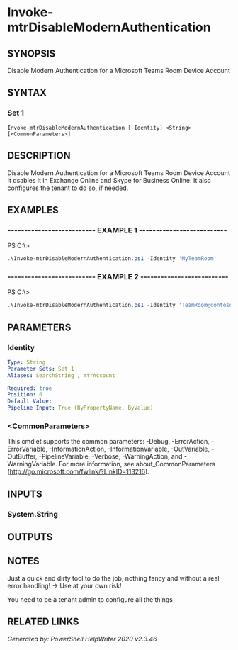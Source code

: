 ﻿# Invoke-mtrDisableModernAuthentication

## SYNOPSIS
Disable Modern Authentication for a Microsoft Teams Room Device Account

## SYNTAX

### Set 1
```
Invoke-mtrDisableModernAuthentication [-Identity] <String> [<CommonParameters>]
```

## DESCRIPTION
Disable Modern Authentication for a Microsoft Teams Room Device Account
It dsables it in Exchange Online and Skype for Business Online. It also configures the tenant to do so, if needed.

## EXAMPLES

### -------------------------- EXAMPLE 1 --------------------------
PS C:\\\>
```powershell
.\Invoke-mtrDisableModernAuthentication.ps1 -Identity 'MyTeamRoom'
```

### -------------------------- EXAMPLE 2 --------------------------
PS C:\\\>
```powershell
.\Invoke-mtrDisableModernAuthentication.ps1 -Identity 'TeamRoom@contoso.com'
```

## PARAMETERS

### Identity


```yaml
Type: String
Parameter Sets: Set 1
Aliases: SearchString , mtrAccount

Required: true
Position: 0
Default Value: 
Pipeline Input: True (ByPropertyName, ByValue)
```

### \<CommonParameters\>
This cmdlet supports the common parameters: -Debug, -ErrorAction, -ErrorVariable, -InformationAction, -InformationVariable, -OutVariable, -OutBuffer, -PipelineVariable, -Verbose, -WarningAction, and -WarningVariable. For more information, see about_CommonParameters (http://go.microsoft.com/fwlink/?LinkID=113216).

## INPUTS

### System.String


## OUTPUTS

## NOTES

Just a quick and dirty tool to do the job, nothing fancy and without a real error handling!
-\> Use at your own risk!

You need to be a tenant admin to configure all the things

## RELATED LINKS


*Generated by: PowerShell HelpWriter 2020 v2.3.46*
